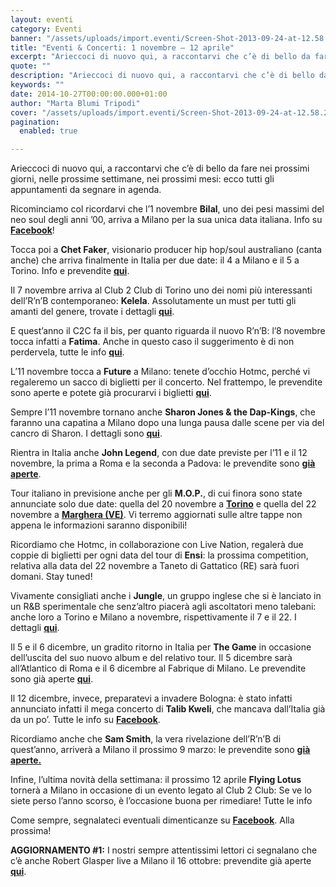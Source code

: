 ```yaml
---
layout: eventi
category: Eventi
banner: "/assets/uploads/import.eventi/Screen-Shot-2013-09-24-at-12.58.22-AM.png"
title: "Eventi & Concerti: 1 novembre – 12 aprile"
excerpt: "Arieccoci di nuovo qui, a raccontarvi che c’è di bello da fare nei prossimi giorni, nelle prossime settimane, nei prossimi mesi: ecco tutti gli appuntamenti da segnare in agenda. Ricominciamo col ricordarvi che l’1 novembre Bilal, uno dei pesi massimi del neo soul degli anni ’00, arriva a Milano per la sua unica data italiana. Info su Facebook! [&hellip"
quote: ""
description: "Arieccoci di nuovo qui, a raccontarvi che c’è di bello da fare nei prossimi giorni, nelle prossime settimane, nei prossimi mesi: ecco tutti gli appuntamenti da segnare in agenda. Ricominciamo col ricordarvi che l’1 novembre Bilal, uno dei pesi massimi del neo soul degli anni ’00, arriva a Milano per la sua unica data italiana. Info su Facebook! [&hellip"
keywords: ""
date: 2014-10-27T00:00:00.000+01:00
author: "Marta Blumi Tripodi"
cover: "/assets/uploads/import.eventi/Screen-Shot-2013-09-24-at-12.58.22-AM.png"
pagination:
  enabled: true

---
```


[](https://hotmc.com/wp-content/uploads/2014/10/Screen-Shot-2013-09-24-at-12.58.22-AM.png)

Arieccoci di nuovo qui, a raccontarvi che c’è di bello da fare nei prossimi giorni, nelle prossime settimane, nei prossimi mesi: ecco tutti gli appuntamenti da segnare in agenda.

Ricominciamo col ricordarvi che l’1 novembre **Bilal**, uno dei pesi massimi del neo soul degli anni ’00, arriva a Milano per la sua unica data italiana. Info su [**Facebook**](https://www.facebook.com/events/381474888685318/ "https://www.facebook.com/events/381474888685318/")!

Tocca poi a **Chet Faker**, visionario producer hip hop/soul australiano (canta anche) che arriva finalmente in Italia per due date: il 4 a Milano e il 5 a Torino. Info e prevendite [**qui**](http://www.vivoconcerti.com/artisti/chet-faker "http://www.vivoconcerti.com/artisti/chet-faker").

Il 7 novembre arriva al Club 2 Club di Torino uno dei nomi più interessanti dell’R’n’B contemporaneo: **Kelela**. Assolutamente un must per tutti gli amanti del genere, trovate i dettagli [**qui**](http://clubtoclub.it/2014-it/artist/kelela/ "http://clubtoclub.it/2014-it/artist/kelela/").

E quest’anno il C2C fa il bis, per quanto riguarda il nuovo R’n’B: l’8 novembre tocca infatti a **Fatima**. Anche in questo caso il suggerimento è di non perdervela, tutte le info [**qui**](http://clubtoclub.it/2014-it/artist/fatima-the-eglo-live-band/ "http://clubtoclub.it/2014-it/artist/fatima-the-eglo-live-band/").

L’11 novembre tocca a **Future** a Milano: tenete d’occhio Hotmc, perché vi regaleremo un sacco di biglietti per il concerto. Nel frattempo, le prevendite sono aperte e potete già procurarvi i biglietti [**qui**](http://www.ticketone.it/biglietti-future.html?affiliate=ITT&doc=artistPages%2Ftickets&fun=artist&action=tickets&erid=1218957&xtcr=1&xtmc=Future&xtnp=1 "http://www.ticketone.it/biglietti-future.html?affiliate=ITT&doc=artistPages%2Ftickets&fun=artist&action=tickets&erid=1218957&xtcr=1&xtmc=Future&xtnp=1").

Sempre l’11 novembre tornano anche **Sharon Jones & the Dap-Kings**, che faranno una capatina a Milano dopo una lunga pausa dalle scene per via del cancro di Sharon. I dettagli sono [**qui**](https://www.facebook.com/dnaconcertieproduzioni/photos/a.185137644864810.40950.141382855906956/752195684825667/?type=1 "https://www.facebook.com/dnaconcertieproduzioni/photos/a.185137644864810.40950.141382855906956/752195684825667/?type=1").

Rientra in Italia anche **John Legend**, con due date previste per l’11 e il 12 novembre, la prima a Roma e la seconda a Padova: le prevendite sono [**già aperte**](http://www.ticketone.it/biglietti-john-legend.html?affiliate=ITT&doc=artistPages%2Ftickets&fun=artist&action=tickets&kuid=460706 "http://www.ticketone.it/biglietti-john-legend.html?affiliate=ITT&doc=artistPages%2Ftickets&fun=artist&action=tickets&kuid=460706").

Tour italiano in previsione anche per gli **M.O.P.**, di cui finora sono state annunciate solo due date: quella del 20 novembre a **[Torino](https://www.facebook.com/events/285392024991835/?ref=22 "https://www.facebook.com/events/285392024991835/?ref=22")** e quella del 22 novembre a [**Marghera (VE)**](http://www.musicclub.eu/locali/17172/centro-sociale-rivolta "http://www.musicclub.eu/locali/17172/centro-sociale-rivolta"). Vi terremo aggiornati sulle altre tappe non appena le informazioni saranno disponibili!

Ricordiamo che Hotmc, in collaborazione con Live Nation, regalerà due coppie di biglietti per ogni data del tour di **Ensi**: la prossima competition, relativa alla data del 22 novembre a Taneto di Gattatico (RE) sarà fuori domani. Stay tuned!

Vivamente consigliati anche i **Jungle**, un gruppo inglese che si è lanciato in un R&B sperimentale che senz’altro piacerà agli ascoltatori meno talebani: anche loro a Torino e Milano a novembre, rispettivamente il 7 e il 22\. I dettagli [**qui**](http://www.vivoconcerti.com/artisti/jungle "http://www.vivoconcerti.com/artisti/jungle").

Il 5 e il 6 dicembre, un gradito ritorno in Italia per **The Game** in occasione dell’uscita del suo nuovo album e del relativo tour. Il 5 dicembre sarà all’Atlantico di Roma e il 6 dicembre al Fabrique di Milano. Le prevendite sono già aperte [**qui**](http://www.ticketone.it/tickets.html?affiliate=IGA&doc=erdetaila&fun=erdetail&erid=666730&includeOnlybookable=true&gclid=CjwKEAjw2reiBRCaobK3udOj-Q4SJACXWyYmC9UNESASHXamyEE17OI-HYZzOu55cgK6bNTJV3iUrhoCodbw%5FwcB "http://www.ticketone.it/tickets.html?affiliate=IGA&doc=erdetaila&fun=erdetail&erid=666730&includeOnlybookable=true&gclid=CjwKEAjw2reiBRCaobK3udOj-Q4SJACXWyYmC9UNESASHXamyEE17OI-HYZzOu55cgK6bNTJV3iUrhoCodbw_wcB").

Il 12 dicembre, invece, preparatevi a invadere Bologna: è stato infatti annunciato infatti il mega concerto di **Talib Kweli**, che mancava dall’Italia già da un po’. Tutte le info su [**Facebook**](https://www.facebook.com/events/774544435942565 "https://www.facebook.com/events/774544435942565").

Ricordiamo anche che **Sam Smith**, la vera rivelazione dell’R’n’B di quest’anno, arriverà a Milano il prossimo 9 marzo: le prevendite sono [**già aperte.**](http://www.ticketone.it/biglietti.html?affiliate=ITT&fun=search&action=search&doc=search%2Fsearch&detailadoc=erdetaila&detailbdoc=evdetailb&kudoc=artist&sort%5Fby=score&sort%5Fdirection=desc&fuzzy=yes&suchbegriff=Sam+Smith "http://www.ticketone.it/biglietti.html?affiliate=ITT&fun=search&action=search&doc=search%2Fsearch&detailadoc=erdetaila&detailbdoc=evdetailb&kudoc=artist&sort_by=score&sort_direction=desc&fuzzy=yes&suchbegriff=Sam+Smith")

Infine, l’ultima novità della settimana: il prossimo 12 aprile **Flying Lotus** tornerà a Milano in occasione di un evento legato al Club 2 Club: Se ve lo siete perso l’anno scorso, è l’occasione buona per rimediare! Tutte le info

Come sempre, segnalateci eventuali dimenticanze su [**Facebook**](https://www.facebook.com/hotmcmag "http://www.facebook.com/hotmcmag"). Alla prossima!

**AGGIORNAMENTO #1:** I nostri sempre attentissimi lettori ci segnalano che c’è anche Robert Glasper live a Milano il 16 ottobre: prevendite già aperte [**qui**](http://www.ticketone.it/robert-glasper-jason-moran-duo-biglietti-milano.html?affiliate=ITT&doc=artistPages/tickets&fun=artist&action=tickets&key=1268586$4296717 "http://www.ticketone.it/robert-glasper-jason-moran-duo-biglietti-milano.html?affiliate=ITT&doc=artistPages/tickets&fun=artist&action=tickets&key=1268586$4296717").